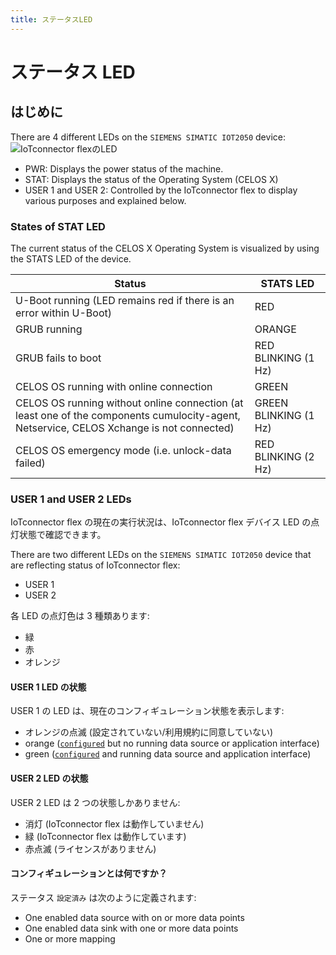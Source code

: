 ```yaml
---
title: ステータスLED
---
```


# ステータス LED

## はじめに

There are 4 different LEDs on the `SIEMENS SIMATIC IOT2050` device:
![IoTconnector flexのLED](/img/IoT2050Leds.png)

- PWR: Displays the power status of the machine.
- STAT: Displays the status of the Operating System (CELOS X)
- USER 1 and USER 2: Controlled by the IoTconnector flex to display various purposes and explained below.

### States of STAT LED

The current status of the CELOS X Operating System is visualized by using the STATS LED of the device.

| Status                                                                                                                                   | STATS LED             |
| ---------------------------------------------------------------------------------------------------------------------------------------- | --------------------- |
| U-Boot running (LED remains red if there is an error within U-Boot)                                                                      | RED                   |
| GRUB running                                                                                                                             | ORANGE                |
| GRUB fails to boot                                                                                                                       | RED BLINKING (1 Hz)   |
| CELOS OS running with online connection                                                                                                  | GREEN                 |
| CELOS OS running without online connection (at least one of the components cumulocity-agent, Netservice, CELOS Xchange is not connected) | GREEN BLINKING (1 Hz) |
| CELOS OS emergency mode (i.e. unlock-data failed)                                                                                        | RED BLINKING (2 Hz)   |

### USER 1 and USER 2 LEDs

IoTconnector flex の現在の実行状況は、IoTconnector flex デバイス LED の点灯状態で確認できます。

There are two different LEDs on the `SIEMENS SIMATIC IOT2050` device that are reflecting status of IoTconnector flex:

- USER 1
- USER 2

各 LED の点灯色は 3 種類あります:

- 緑
- 赤
- オレンジ

#### USER 1 LED の状態

USER 1 の LED は、現在のコンフィギュレーション状態を表示します:

- オレンジの点滅 (設定されていない/利用規約に同意していない)
- orange ([`configured`](LedStatusDisplay.md#what-does-configured-mean) but no running data source or application interface)
- green ([`configured`](LedStatusDisplay.md#what-does-configured-mean) and running data source and application interface)

#### USER 2 LED の状態

USER 2 LED は 2 つの状態しかありません:

- 消灯 (IoTconnector flex は動作していません)
- 緑 (IoTconnector flex は動作しています)
- 赤点滅 (ライセンスがありません)

#### コンフィギュレーションとは何ですか？

ステータス `設定済み` は次のように定義されます:

- One enabled data source with on or more data points
- One enabled data sink with one or more data points
- One or more mapping
